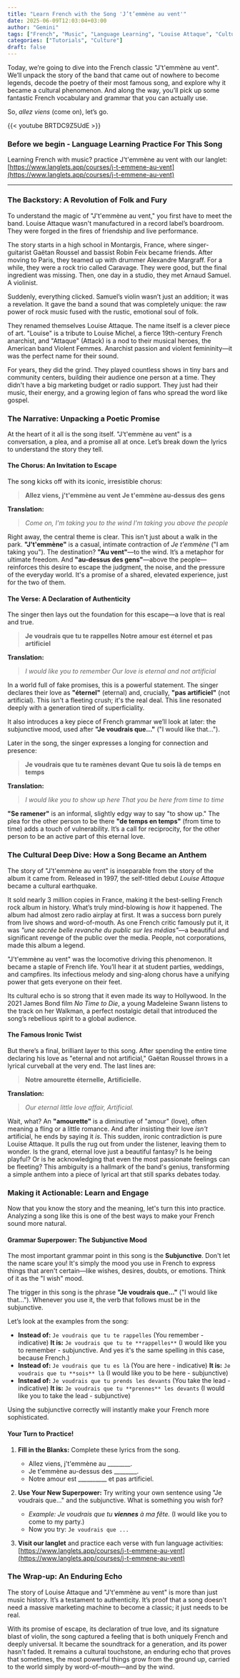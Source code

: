 ```yaml
---
title: "Learn French with the Song 'J’t’emmène au vent'"
date: 2025-06-09T12:03:04+03:00
author: "Gemini"
tags: ["French", "Music", "Language Learning", "Louise Attaque", "Culture"]
categories: ["Tutorials", "Culture"]
draft: false
---
```


Today, we’re going to dive into the French classic "J't'emmène au vent". We’ll unpack the story of the band that came out of nowhere to become legends, decode the poetry of their most famous song, and explore why it became a cultural phenomenon. And along the way, you’ll pick up some fantastic French vocabulary and grammar that you can actually use.

So, *allez viens* (come on), let’s go.

{{< youtube BRTDC9Z5UdE >}}

### Before we begin - Language Learning Practice For This Song

Learning French with music? practice J't'emmène au vent with our langlet:
[https://www.langlets.app/courses/j-t-emmene-au-vent](https://www.langlets.app/courses/j-t-emmene-au-vent)

---

### The Backstory: A Revolution of Folk and Fury

To understand the magic of "J't'emmène au vent," you first have to meet the band. Louise Attaque wasn't manufactured in a record label’s boardroom. They were forged in the fires of friendship and live performance.

The story starts in a high school in Montargis, France, where singer-guitarist Gaëtan Roussel and bassist Robin Feix became friends. After moving to Paris, they teamed up with drummer Alexandre Margraff. For a while, they were a rock trio called Caravage. They were good, but the final ingredient was missing. Then, one day in a studio, they met Arnaud Samuel. A violinist.

Suddenly, everything clicked. Samuel’s violin wasn’t just an addition; it was a revelation. It gave the band a sound that was completely unique: the raw power of rock music fused with the rustic, emotional soul of folk.

They renamed themselves Louise Attaque. The name itself is a clever piece of art. "Louise" is a tribute to Louise Michel, a fierce 19th-century French anarchist, and "Attaque" (Attack) is a nod to their musical heroes, the American band Violent Femmes. Anarchist passion and violent femininity—it was the perfect name for their sound.

For years, they did the grind. They played countless shows in tiny bars and community centers, building their audience one person at a time. They didn't have a big marketing budget or radio support. They just had their music, their energy, and a growing legion of fans who spread the word like gospel.

### The Narrative: Unpacking a Poetic Promise

At the heart of it all is the song itself. "J't'emmène au vent" is a conversation, a plea, and a promise all at once. Let’s break down the lyrics to understand the story they tell.

#### The Chorus: An Invitation to Escape

The song kicks off with its iconic, irresistible chorus:

> **Allez viens, j't'emmène au vent**
> **Je t'emmène au-dessus des gens**

**Translation:**
> *Come on, I'm taking you to the wind*
> *I'm taking you above the people*

Right away, the central theme is clear. This isn't just about a walk in the park. **"J't'emmène"** is a casual, intimate contraction of *Je t'emmène* ("I am taking you"). The destination? **"Au vent"**—to the wind. It’s a metaphor for ultimate freedom. And **"au-dessus des gens"**—above the people—reinforces this desire to escape the judgment, the noise, and the pressure of the everyday world. It's a promise of a shared, elevated experience, just for the two of them.

#### The Verse: A Declaration of Authenticity

The singer then lays out the foundation for this escape—a love that is real and true.

> **Je voudrais que tu te rappelles**
> **Notre amour est éternel et pas artificiel**

**Translation:**
> *I would like you to remember*
> *Our love is eternal and not artificial*

In a world full of fake promises, this is a powerful statement. The singer declares their love as **"éternel"** (eternal) and, crucially, **"pas artificiel"** (not artificial). This isn't a fleeting crush; it's the real deal. This line resonated deeply with a generation tired of superficiality.

It also introduces a key piece of French grammar we’ll look at later: the subjunctive mood, used after **"Je voudrais que..."** ("I would like that...").

Later in the song, the singer expresses a longing for connection and presence:

> **Je voudrais que tu te ramènes devant**
> **Que tu sois là de temps en temps**

**Translation:**
> *I would like you to show up here*
> *That you be here from time to time*

**"Se ramener"** is an informal, slightly edgy way to say "to show up." The plea for the other person to be there **"de temps en temps"** (from time to time) adds a touch of vulnerability. It’s a call for reciprocity, for the other person to be an active part of this eternal love.

### The Cultural Deep Dive: How a Song Became an Anthem

The story of "J't'emmène au vent" is inseparable from the story of the album it came from. Released in 1997, the self-titled debut *Louise Attaque* became a cultural earthquake.

It sold nearly 3 million copies in France, making it the best-selling French rock album in history. What’s truly mind-blowing is *how* it happened. The album had almost zero radio airplay at first. It was a success born purely from live shows and word-of-mouth. As one French critic famously put it, it was *"une sacrée belle revanche du public sur les médias"*—a beautiful and significant revenge of the public over the media. People, not corporations, made this album a legend.

"J't'emmène au vent" was the locomotive driving this phenomenon. It became a staple of French life. You’ll hear it at student parties, weddings, and campfires. Its infectious melody and sing-along chorus have a unifying power that gets everyone on their feet.

Its cultural echo is so strong that it even made its way to Hollywood. In the 2021 James Bond film *No Time to Die*, a young Madeleine Swann listens to the track on her Walkman, a perfect nostalgic detail that introduced the song’s rebellious spirit to a global audience.

#### The Famous Ironic Twist

But there’s a final, brilliant layer to this song. After spending the entire time declaring his love as "eternal and not artificial," Gaëtan Roussel throws in a lyrical curveball at the very end. The last lines are:

> **Notre amourette éternelle,**
> **Artificielle.**

**Translation:**
> *Our eternal little love affair,*
> *Artificial.*

Wait, what? An **"amourette"** is a diminutive of "amour" (love), often meaning a fling or a little romance. And after insisting their love *isn't* artificial, he ends by saying it *is*. This sudden, ironic contradiction is pure Louise Attaque. It pulls the rug out from under the listener, leaving them to wonder. Is the grand, eternal love just a beautiful fantasy? Is he being playful? Or is he acknowledging that even the most passionate feelings can be fleeting? This ambiguity is a hallmark of the band's genius, transforming a simple anthem into a piece of lyrical art that still sparks debates today.

### Making it Actionable: Learn and Engage

Now that you know the story and the meaning, let's turn this into practice. Analyzing a song like this is one of the best ways to make your French sound more natural.

#### Grammar Superpower: The Subjunctive Mood

The most important grammar point in this song is the **Subjunctive**. Don't let the name scare you! It's simply the mood you use in French to express things that aren't certain—like wishes, desires, doubts, or emotions. Think of it as the "I wish" mood.

The trigger in this song is the phrase **"Je voudrais que..."** ("I would like that..."). Whenever you use it, the verb that follows must be in the subjunctive.

Let’s look at the examples from the song:

* **Instead of:** `Je voudrais que tu te rappelles` (You remember - indicative)
    **It is:** `Je voudrais que tu te **rappelles**` (I would like you to remember - subjunctive. And yes it's the same spelling in this case, because French.)
* **Instead of:** `Je voudrais que tu es là` (You are here - indicative)
    **It is:** `Je voudrais que tu **sois** là` (I would like you to be here - subjunctive)
* **Instead of:** `Je voudrais que tu prends les devants` (You take the lead - indicative)
    **It is:** `Je voudrais que tu **prennes** les devants` (I would like you to take the lead - subjunctive)

Using the subjunctive correctly will instantly make your French more sophisticated.

#### Your Turn to Practice!

1.  **Fill in the Blanks:** Complete these lyrics from the song.
    * Allez viens, j't'emmène au \_\_\_\_\_\_\_\_.
    * Je t'emmène au-dessus des \_\_\_\_\_\_\_\_.
    * Notre amour est \_\_\_\_\_\_\_\_\_\_ et pas artificiel.

2.  **Use Your New Superpower:** Try writing your own sentence using "Je voudrais que..." and the subjunctive. What is something you wish for?
    * *Example: Je voudrais que tu **viennes** à ma fête.* (I would like you to come to my party.)
    * Now you try: `Je voudrais que ...`

3.  **Visit our langlet** and practice each verse with fun language activities:
    [https://www.langlets.app/courses/j-t-emmene-au-vent](https://www.langlets.app/courses/j-t-emmene-au-vent)

### The Wrap-up: An Enduring Echo

The story of Louise Attaque and "J't'emmène au vent" is more than just music history. It’s a testament to authenticity. It’s proof that a song doesn't need a massive marketing machine to become a classic; it just needs to be real.

With its promise of escape, its declaration of true love, and its signature blast of violin, the song captured a feeling that is both uniquely French and deeply universal. It became the soundtrack for a generation, and its power hasn't faded. It remains a cultural touchstone, an enduring echo that proves that sometimes, the most powerful things grow from the ground up, carried to the world simply by word-of-mouth—and by the wind.

